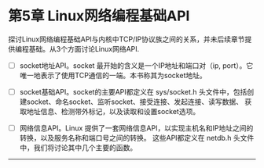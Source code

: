 # 第5章 Linux网络编程基础API

探讨Linux网络编程基础API与内核中TCP/IP协议族之间的关系，并未后续章节提供编程基础。从3个方面讨论Linux网络API.

- [ ] socket地址API。socket 最开始的含义是一个IP地址和端口对（ip, port）。它唯一地表示了使用TCP通信的一端。本书称其为socket地址。

- [ ] socket基础API。socket的主要API都定义在 sys/socket.h 头文件中，包括创建socket、命名socket、监听socket、接受连接、发起连接、读写数据、
获取地址信息、检测带外标记，以及读取和设置socket选项。

- [ ] 网络信息API。Linux 提供了一套网络信息API，以实现主机名和IP地址之间的转换，以及服务名称和端口号之间的转换。
这些API都定义在 netdb.h 头文件中，我们将讨论其中几个主要的函数。

-----------------------------------------------------------------










